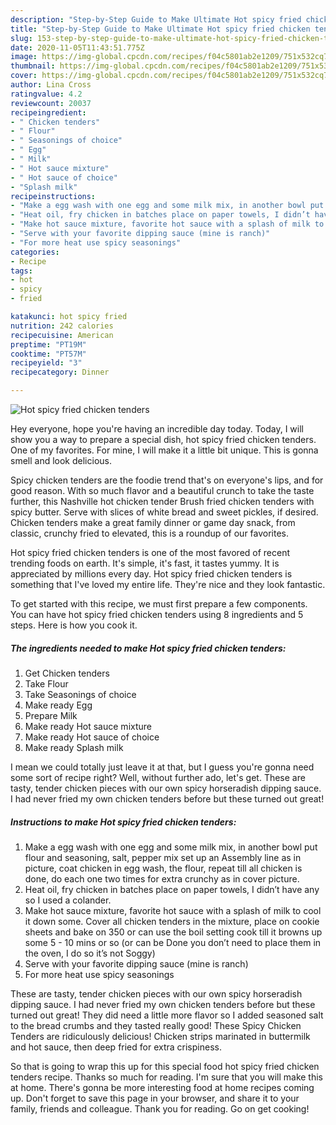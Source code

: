 ```yaml
---
description: "Step-by-Step Guide to Make Ultimate Hot spicy fried chicken tenders"
title: "Step-by-Step Guide to Make Ultimate Hot spicy fried chicken tenders"
slug: 153-step-by-step-guide-to-make-ultimate-hot-spicy-fried-chicken-tenders
date: 2020-11-05T11:43:51.775Z
image: https://img-global.cpcdn.com/recipes/f04c5801ab2e1209/751x532cq70/hot-spicy-fried-chicken-tenders-recipe-main-photo.jpg
thumbnail: https://img-global.cpcdn.com/recipes/f04c5801ab2e1209/751x532cq70/hot-spicy-fried-chicken-tenders-recipe-main-photo.jpg
cover: https://img-global.cpcdn.com/recipes/f04c5801ab2e1209/751x532cq70/hot-spicy-fried-chicken-tenders-recipe-main-photo.jpg
author: Lina Cross
ratingvalue: 4.2
reviewcount: 20037
recipeingredient:
- " Chicken tenders"
- " Flour"
- " Seasonings of choice"
- " Egg"
- " Milk"
- " Hot sauce mixture"
- " Hot sauce of choice"
- "Splash milk"
recipeinstructions:
- "Make a egg wash with one egg and some milk mix, in another bowl put flour and seasoning, salt, pepper mix set up an Assembly line as in picture, coat chicken in egg wash, the flour, repeat till all chicken is done, do each one two times for extra crunchy as in cover picture."
- "Heat oil, fry chicken in batches place on paper towels, I didn’t have any so I used a colander."
- "Make hot sauce mixture, favorite hot sauce with a splash of milk to cool it down some. Cover all chicken tenders in the mixture, place on cookie sheets and bake on 350 or can use the boil setting cook till it browns up some 5 - 10 mins or so (or can be Done you don’t need to place them in the oven, I do so it’s not Soggy)"
- "Serve with your favorite dipping sauce (mine is ranch)"
- "For more heat use spicy seasonings"
categories:
- Recipe
tags:
- hot
- spicy
- fried

katakunci: hot spicy fried 
nutrition: 242 calories
recipecuisine: American
preptime: "PT19M"
cooktime: "PT57M"
recipeyield: "3"
recipecategory: Dinner

---
```



![Hot spicy fried chicken tenders](https://img-global.cpcdn.com/recipes/f04c5801ab2e1209/751x532cq70/hot-spicy-fried-chicken-tenders-recipe-main-photo.jpg)

Hey everyone, hope you're having an incredible day today. Today, I will show you a way to prepare a special dish, hot spicy fried chicken tenders. One of my favorites. For mine, I will make it a little bit unique. This is gonna smell and look delicious.

Spicy chicken tenders are the foodie trend that&#39;s on everyone&#39;s lips, and for good reason. With so much flavor and a beautiful crunch to take the taste further, this Nashville hot chicken tender Brush fried chicken tenders with spicy butter. Serve with slices of white bread and sweet pickles, if desired. Chicken tenders make a great family dinner or game day snack, from classic, crunchy fried to elevated, this is a roundup of our favorites.

Hot spicy fried chicken tenders is one of the most favored of recent trending foods on earth. It's simple, it's fast, it tastes yummy. It is appreciated by millions every day. Hot spicy fried chicken tenders is something that I've loved my entire life. They're nice and they look fantastic.


To get started with this recipe, we must first prepare a few components. You can have hot spicy fried chicken tenders using 8 ingredients and 5 steps. Here is how you cook it.

<!--inarticleads1-->

##### The ingredients needed to make Hot spicy fried chicken tenders:

1. Get  Chicken tenders
1. Take  Flour
1. Take  Seasonings of choice
1. Make ready  Egg
1. Prepare  Milk
1. Make ready  Hot sauce mixture
1. Make ready  Hot sauce of choice
1. Make ready Splash milk


I mean we could totally just leave it at that, but I guess you&#39;re gonna need some sort of recipe right? Well, without further ado, let&#39;s get. These are tasty, tender chicken pieces with our own spicy horseradish dipping sauce. I had never fried my own chicken tenders before but these turned out great! 

<!--inarticleads2-->

##### Instructions to make Hot spicy fried chicken tenders:

1. Make a egg wash with one egg and some milk mix, in another bowl put flour and seasoning, salt, pepper mix set up an Assembly line as in picture, coat chicken in egg wash, the flour, repeat till all chicken is done, do each one two times for extra crunchy as in cover picture.
1. Heat oil, fry chicken in batches place on paper towels, I didn’t have any so I used a colander.
1. Make hot sauce mixture, favorite hot sauce with a splash of milk to cool it down some. Cover all chicken tenders in the mixture, place on cookie sheets and bake on 350 or can use the boil setting cook till it browns up some 5 - 10 mins or so (or can be Done you don’t need to place them in the oven, I do so it’s not Soggy)
1. Serve with your favorite dipping sauce (mine is ranch)
1. For more heat use spicy seasonings


These are tasty, tender chicken pieces with our own spicy horseradish dipping sauce. I had never fried my own chicken tenders before but these turned out great! They did need a little more flavor so I added seasoned salt to the bread crumbs and they tasted really good! These Spicy Chicken Tenders are ridiculously delicious! Chicken strips marinated in buttermilk and hot sauce, then deep fried for extra crispiness. 

So that is going to wrap this up for this special food hot spicy fried chicken tenders recipe. Thanks so much for reading. I'm sure that you will make this at home. There's gonna be more interesting food at home recipes coming up. Don't forget to save this page in your browser, and share it to your family, friends and colleague. Thank you for reading. Go on get cooking!
